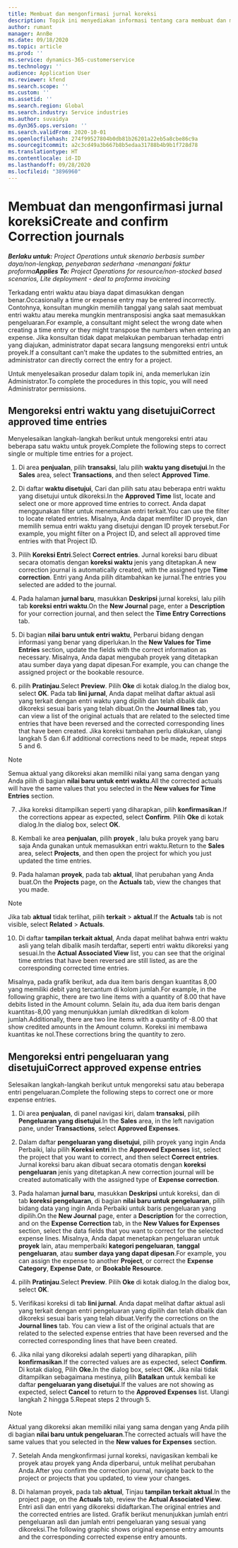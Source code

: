 ```yaml
---
title: Membuat dan mengonfirmasi jurnal koreksi
description: Topik ini menyediakan informasi tentang cara membuat dan mengonfirmasikan jurnal koreksi.
author: rumant
manager: AnnBe
ms.date: 09/18/2020
ms.topic: article
ms.prod: ''
ms.service: dynamics-365-customerservice
ms.technology: ''
audience: Application User
ms.reviewer: kfend
ms.search.scope: ''
ms.custom: ''
ms.assetid: ''
ms.search.region: Global
ms.search.industry: Service industries
ms.author: suvaidya
ms.dyn365.ops.version: ''
ms.search.validFrom: 2020-10-01
ms.openlocfilehash: 274f99527804b0db81b26201a22eb5a8cbe86c9a
ms.sourcegitcommit: a2c3cd49a3b667b8b5edaa31788b4b9b1f728d78
ms.translationtype: HT
ms.contentlocale: id-ID
ms.lasthandoff: 09/28/2020
ms.locfileid: "3896960"
---
```

# <a name="create-and-confirm-correction-journals"></a><span data-ttu-id="c1f6b-103">Membuat dan mengonfirmasi jurnal koreksi</span><span class="sxs-lookup"><span data-stu-id="c1f6b-103">Create and confirm Correction journals</span></span>

<span data-ttu-id="c1f6b-104">_**Berlaku untuk:** Project Operations untuk skenario berbasis sumber daya/non-lengkap, penyebaran sederhana -menangani faktur proforma_</span><span class="sxs-lookup"><span data-stu-id="c1f6b-104">_**Applies To:** Project Operations for resource/non-stocked based scenarios, Lite deployment - deal to proforma invoicing_</span></span>

<span data-ttu-id="c1f6b-105">Terkadang entri waktu atau biaya dapat dimasukkan dengan benar.</span><span class="sxs-lookup"><span data-stu-id="c1f6b-105">Occasionally a time or expense entry may be entered incorrectly.</span></span> <span data-ttu-id="c1f6b-106">Contohnya, konsultan mungkin memilih tanggal yang salah saat membuat entri waktu atau mereka mungkin mentransposisi angka saat memasukkan pengeluaran.</span><span class="sxs-lookup"><span data-stu-id="c1f6b-106">For example, a consultant might select the wrong date when creating a time entry or they might transpose the numbers when entering an expense.</span></span> <span data-ttu-id="c1f6b-107">Jika konsultan tidak dapat melakukan pembaruan terhadap entri yang diajukan, administrator dapat secara langsung mengoreksi entri untuk proyek.</span><span class="sxs-lookup"><span data-stu-id="c1f6b-107">If a consultant can’t make the updates to the submitted entries, an administrator can directly correct the entry for a project.</span></span>

<span data-ttu-id="c1f6b-108">Untuk menyelesaikan prosedur dalam topik ini, anda memerlukan izin Administrator.</span><span class="sxs-lookup"><span data-stu-id="c1f6b-108">To complete the procedures in this topic, you will need Administrator permissions.</span></span>

## <a name="correct-approved-time-entries"></a><span data-ttu-id="c1f6b-109">Mengoreksi entri waktu yang disetujui</span><span class="sxs-lookup"><span data-stu-id="c1f6b-109">Correct approved time entries</span></span>     

<span data-ttu-id="c1f6b-110">Menyelesaikan langkah-langkah berikut untuk mengoreksi entri atau beberapa satu waktu untuk proyek.</span><span class="sxs-lookup"><span data-stu-id="c1f6b-110">Complete the following steps to correct single or multiple time entries for a project.</span></span>

1. <span data-ttu-id="c1f6b-111">Di area **penjualan**, pilih **transaksi**, lalu pilih **waktu yang disetujui**.</span><span class="sxs-lookup"><span data-stu-id="c1f6b-111">In the **Sales** area, select **Transactions**, and then select **Approved Time**.</span></span> 

2. <span data-ttu-id="c1f6b-112">Di daftar **waktu disetujui**, Cari dan pilih satu atau beberapa entri waktu yang disetujui untuk dikoreksi.</span><span class="sxs-lookup"><span data-stu-id="c1f6b-112">In the **Approved Time** list, locate and select one or more approved time entries to correct.</span></span> <span data-ttu-id="c1f6b-113">Anda dapat menggunakan filter untuk menemukan entri terkait.</span><span class="sxs-lookup"><span data-stu-id="c1f6b-113">You can use the filter to locate related entries.</span></span> <span data-ttu-id="c1f6b-114">Misalnya, Anda dapat memfilter ID proyek, dan memilih semua entri waktu yang disetujui dengan ID proyek tersebut.</span><span class="sxs-lookup"><span data-stu-id="c1f6b-114">For example, you might filter on a Project ID, and select all approved time entries with that Project ID.</span></span>

3. <span data-ttu-id="c1f6b-115">Pilih **Koreksi Entri**.</span><span class="sxs-lookup"><span data-stu-id="c1f6b-115">Select **Correct entries**.</span></span> <span data-ttu-id="c1f6b-116">Jurnal koreksi baru dibuat secara otomatis dengan **koreksi waktu** jenis yang ditetapkan.</span><span class="sxs-lookup"><span data-stu-id="c1f6b-116">A new correction journal is automatically created, with the assigned type **Time correction**.</span></span> <span data-ttu-id="c1f6b-117">Entri yang Anda pilih ditambahkan ke jurnal.</span><span class="sxs-lookup"><span data-stu-id="c1f6b-117">The entries you selected are added to the journal.</span></span> 

4. <span data-ttu-id="c1f6b-118">Pada halaman **jurnal baru**, masukkan **Deskripsi** jurnal koreksi, lalu pilih tab **koreksi entri waktu**.</span><span class="sxs-lookup"><span data-stu-id="c1f6b-118">On the **New Journal** page, enter a **Description** for your correction journal, and then select the **Time Entry Corrections** tab.</span></span>  

5. <span data-ttu-id="c1f6b-119">Di bagian **nilai baru untuk entri waktu**, Perbarui bidang dengan informasi yang benar yang diperlukan.</span><span class="sxs-lookup"><span data-stu-id="c1f6b-119">In the **New Values for Time Entries** section, update the fields with the correct information as necessary.</span></span> <span data-ttu-id="c1f6b-120">Misalnya, Anda dapat mengubah proyek yang ditetapkan atau sumber daya yang dapat dipesan.</span><span class="sxs-lookup"><span data-stu-id="c1f6b-120">For example, you can change the assigned project or the bookable resource.</span></span>

6. <span data-ttu-id="c1f6b-121">pilih **Pratinjau**.</span><span class="sxs-lookup"><span data-stu-id="c1f6b-121">Select **Preview**.</span></span> <span data-ttu-id="c1f6b-122">Pilih **Oke** di kotak dialog.</span><span class="sxs-lookup"><span data-stu-id="c1f6b-122">In the dialog box, select **OK**.</span></span> <span data-ttu-id="c1f6b-123">Pada tab **lini jurnal**, Anda dapat melihat daftar aktual asli yang terkait dengan entri waktu yang dipilih dan telah dibalik dan dikoreksi sesuai baris yang telah dibuat.</span><span class="sxs-lookup"><span data-stu-id="c1f6b-123">On the **Journal lines** tab, you can view a list of the original actuals that are related to the selected time entries that have been reversed and the corrected corresponding lines that have been created.</span></span> <span data-ttu-id="c1f6b-124">Jika koreksi tambahan perlu dilakukan, ulangi langkah 5 dan 6.</span><span class="sxs-lookup"><span data-stu-id="c1f6b-124">If additional corrections need to be made, repeat steps 5 and 6.</span></span> 

> [!NOTE]
> <span data-ttu-id="c1f6b-125">Semua aktual yang dikoreksi akan memiliki nilai yang sama dengan yang Anda pilih di bagian **nilai baru untuk entri waktu**.</span><span class="sxs-lookup"><span data-stu-id="c1f6b-125">All the corrected actuals will have the same values that you selected in the **New values for Time Entries** section.</span></span>

7. <span data-ttu-id="c1f6b-126">Jika koreksi ditampilkan seperti yang diharapkan, pilih **konfirmasikan**.</span><span class="sxs-lookup"><span data-stu-id="c1f6b-126">If the corrections appear as expected, select **Confirm**.</span></span> <span data-ttu-id="c1f6b-127">Pilih **Oke** di kotak dialog.</span><span class="sxs-lookup"><span data-stu-id="c1f6b-127">In the dialog box, select **OK**.</span></span>

8. <span data-ttu-id="c1f6b-128">Kembali ke area **penjualan**, pilih **proyek** , lalu buka proyek yang baru saja Anda gunakan untuk memasukkan entri waktu.</span><span class="sxs-lookup"><span data-stu-id="c1f6b-128">Return to the **Sales** area, select **Projects**, and then open the project for which you just updated the time entries.</span></span> 

9. <span data-ttu-id="c1f6b-129">Pada halaman **proyek**, pada tab **aktual**, lihat perubahan yang Anda buat.</span><span class="sxs-lookup"><span data-stu-id="c1f6b-129">On the **Projects** page, on the **Actuals** tab, view the changes that you made.</span></span> 

> [!NOTE]
> <span data-ttu-id="c1f6b-130">Jika tab **aktual** tidak terlihat, pilih **terkait** > **aktual**.</span><span class="sxs-lookup"><span data-stu-id="c1f6b-130">If the **Actuals** tab is not visible, select **Related** > **Actuals**.</span></span>  

10. <span data-ttu-id="c1f6b-131">Di daftar **tampilan terkait aktual**, Anda dapat melihat bahwa entri waktu asli yang telah dibalik masih terdaftar, seperti entri waktu dikoreksi yang sesuai.</span><span class="sxs-lookup"><span data-stu-id="c1f6b-131">In the **Actual Associated View** list, you can see that the original time entries that have been reversed are still listed, as are the corresponding corrected time entries.</span></span> 

<span data-ttu-id="c1f6b-132">Misalnya, pada grafik berikut, ada dua item baris dengan kuantitas 8,00 yang memiliki debit yang tercantum di kolom jumlah.</span><span class="sxs-lookup"><span data-stu-id="c1f6b-132">For example, in the following graphic, there are two line items with a quantity of 8.00 that have debits listed in the Amount column.</span></span> <span data-ttu-id="c1f6b-133">Selain itu, ada dua item baris dengan kuantitas-8,00 yang menunjukkan jumlah dikreditkan di kolom jumlah.</span><span class="sxs-lookup"><span data-stu-id="c1f6b-133">Additionally, there are two line items with a quantity of -8.00 that show credited amounts in the Amount column.</span></span> <span data-ttu-id="c1f6b-134">Koreksi ini membawa kuantitas ke nol.</span><span class="sxs-lookup"><span data-stu-id="c1f6b-134">These corrections bring the quantity to zero.</span></span>

 
## <a name="correct-approved-expense-entries"></a><span data-ttu-id="c1f6b-135">Mengoreksi entri pengeluaran yang disetujui</span><span class="sxs-lookup"><span data-stu-id="c1f6b-135">Correct approved expense entries</span></span>

<span data-ttu-id="c1f6b-136">Selesaikan langkah-langkah berikut untuk mengoreksi satu atau beberapa entri pengeluaran.</span><span class="sxs-lookup"><span data-stu-id="c1f6b-136">Complete the following steps to correct one or more expense entries.</span></span> 

1. <span data-ttu-id="c1f6b-137">Di area **penjualan**, di panel navigasi kiri, dalam **transaksi**, pilih **Pengeluaran yang disetujui**.</span><span class="sxs-lookup"><span data-stu-id="c1f6b-137">In the **Sales** area, in the left navigation pane, under **Transactions**, select **Approved Expenses**.</span></span>

2. <span data-ttu-id="c1f6b-138">Dalam daftar **pengeluaran yang disetujui**, pilih proyek yang ingin Anda Perbaiki, lalu pilih **Koreksi entri**.</span><span class="sxs-lookup"><span data-stu-id="c1f6b-138">In the **Approved Expenses** list, select the project that you want to correct, and then select **Correct entries**.</span></span> <span data-ttu-id="c1f6b-139">Jurnal koreksi baru akan dibuat secara otomatis dengan **koreksi pengeluaran** jenis yang ditetapkan.</span><span class="sxs-lookup"><span data-stu-id="c1f6b-139">A new correction journal will be created automatically with the assigned type of **Expense correction**.</span></span> 

3. <span data-ttu-id="c1f6b-140">Pada halaman **jurnal baru**, masukkan **Deskripsi** untuk koreksi, dan di tab **koreksi pengeluaran**, di bagian **nilai baru untuk pengeluaran**, pilih bidang data yang ingin Anda Perbaiki untuk baris pengeluaran yang dipilih.</span><span class="sxs-lookup"><span data-stu-id="c1f6b-140">On the **New Journal** page, enter a **Description** for the correction, and on the **Expense Correction** tab, in the **New Values for Expenses** section, select the data fields that you want to correct for the selected expense lines.</span></span> <span data-ttu-id="c1f6b-141">Misalnya, Anda dapat menetapkan pengeluaran untuk **proyek** lain, atau memperbaiki **kategori pengeluaran**, **tanggal pengeluaran**, atau **sumber daya yang dapat dipesan**.</span><span class="sxs-lookup"><span data-stu-id="c1f6b-141">For example, you can assign the expense to another **Project**, or correct the **Expense Category**, **Expense Date**, or **Bookable Resource**.</span></span>

4. <span data-ttu-id="c1f6b-142">pilih **Pratinjau**.</span><span class="sxs-lookup"><span data-stu-id="c1f6b-142">Select **Preview**.</span></span> <span data-ttu-id="c1f6b-143">Pilih **Oke** di kotak dialog.</span><span class="sxs-lookup"><span data-stu-id="c1f6b-143">In the dialog box, select **OK**.</span></span> 

5. <span data-ttu-id="c1f6b-144">Verifikasi koreksi di tab **lini jurnal**. Anda dapat melihat daftar aktual asli yang terkait dengan entri pengeluaran yang dipilih dan telah dibalik dan dikoreksi sesuai baris yang telah dibuat.</span><span class="sxs-lookup"><span data-stu-id="c1f6b-144">Verify the corrections on the **Journal lines** tab. You can view a list of the original actuals that are related to the selected expense entries that have been reversed and the corrected corresponding lines that have been created.</span></span>

6. <span data-ttu-id="c1f6b-145">Jika nilai yang dikoreksi adalah seperti yang diharapkan, pilih **konfirmasikan**.</span><span class="sxs-lookup"><span data-stu-id="c1f6b-145">If the corrected values are as expected, select **Confirm**.</span></span> <span data-ttu-id="c1f6b-146">Di kotak dialog, Pilih **Oke.**</span><span class="sxs-lookup"><span data-stu-id="c1f6b-146">In the dialog box, select **OK.**</span></span> <span data-ttu-id="c1f6b-147">Jika nilai tidak ditampilkan sebagaimana mestinya, pilih **Batalkan** untuk kembali ke daftar **pengeluaran yang disetujui**.</span><span class="sxs-lookup"><span data-stu-id="c1f6b-147">If the values are not showing as expected, select **Cancel** to return to the **Approved Expenses** list.</span></span> <span data-ttu-id="c1f6b-148">Ulangi langkah 2 hingga 5.</span><span class="sxs-lookup"><span data-stu-id="c1f6b-148">Repeat steps 2 through 5.</span></span> 

> [!NOTE]
> <span data-ttu-id="c1f6b-149">Aktual yang dikoreksi akan memiliki nilai yang sama dengan yang Anda pilih di bagian **nilai baru untuk pengeluaran**.</span><span class="sxs-lookup"><span data-stu-id="c1f6b-149">The corrected actuals will have the same values that you selected in the **New values for Expenses** section.</span></span>

7. <span data-ttu-id="c1f6b-150">Setelah Anda mengkonfirmasi jurnal koreksi, navigasikan kembali ke proyek atau proyek yang Anda diperbarui, untuk melihat perubahan Anda.</span><span class="sxs-lookup"><span data-stu-id="c1f6b-150">After you confirm the correction journal, navigate back to the project or projects that you updated, to view your changes.</span></span>  

8. <span data-ttu-id="c1f6b-151">Di halaman proyek, pada tab **aktual**, Tinjau **tampilan terkait aktual**.</span><span class="sxs-lookup"><span data-stu-id="c1f6b-151">In the project page, on the **Actuals** tab, review the **Actual Associated View**.</span></span> <span data-ttu-id="c1f6b-152">Entri asli dan entri yang dikoreksi didaftarkan.</span><span class="sxs-lookup"><span data-stu-id="c1f6b-152">The original entries and the corrected entries are listed.</span></span> <span data-ttu-id="c1f6b-153">Grafik berikut menunjukkan jumlah entri pengeluaran asli dan jumlah entri pengeluaran yang sesuai yang dikoreksi.</span><span class="sxs-lookup"><span data-stu-id="c1f6b-153">The following graphic shows original expense entry amounts and the corresponding corrected expense entry amounts.</span></span> 


